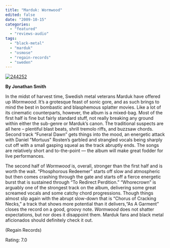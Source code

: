 ```yaml
---
title: "Marduk: Wormwood"
edited: false
date: "2009-10-15"
categories:
  - "featured"
  - "reviews-audio"
tags:
  - "black-metal"
  - "marduk"
  - "osmose"
  - "regain-records"
  - "sweden"
---
```


[![244252](http://www.hellbound.ca/wp-content/uploads/2009/10/244252-300x300.jpg "244252")](http://www.hellbound.ca/wp-content/uploads/2009/10/244252.jpg)

**By Jonathan Smith**

In the midst of harvest time, Swedish metal veterans Marduk have offered up _Wormwood_. It’s a grotesque feast of sonic gore, and as such brings to mind the best in bombastic and blasphemous splatter movies. Like a lot of its cinematic counterparts, however, the album is a mixed-bag. Most of the first half is fine but fairly standard stuff, not really breaking any ground within either the sub-genre or Marduk’s canon. The traditional suspects are all here – plentiful blast beats, shrill tremolo riffs, and buzzsaw chords. Second track “Funeral Dawn” gets things into the mood, an energetic attack with Daniel "Mortuus" Rosten’s garbled and strangled vocals being sharply cut off with a small gasping squeal as the track abruptly ends. The songs are relatively short and to-the-point — the album will make great fodder for live performances.

The second half of _Wormwood_ is, overall, stronger than the first half and is worth the wait. “Phosphorous Redeemer” starts off slow and atmospheric but then comes crashing through the gate and starts off a fierce energetic burst that is sustained through “To Redirect Perdition.” “Whorecrown” is arguably one of the strongest track on the album, delivering some great screamed vocals and some catchy chord progressions. Though things almost slip again with the abrupt slow-down that is “Chorus of Cracking Necks,” a track that shows more potential than it delivers,“As A Garment” closes the record on a good, groovy note. _Wormwood_ does not shatter expectations, but nor does it disappoint them. Marduk fans and black metal aficionados should definitely check it out.

(Regain Records)

Rating: 7.0

